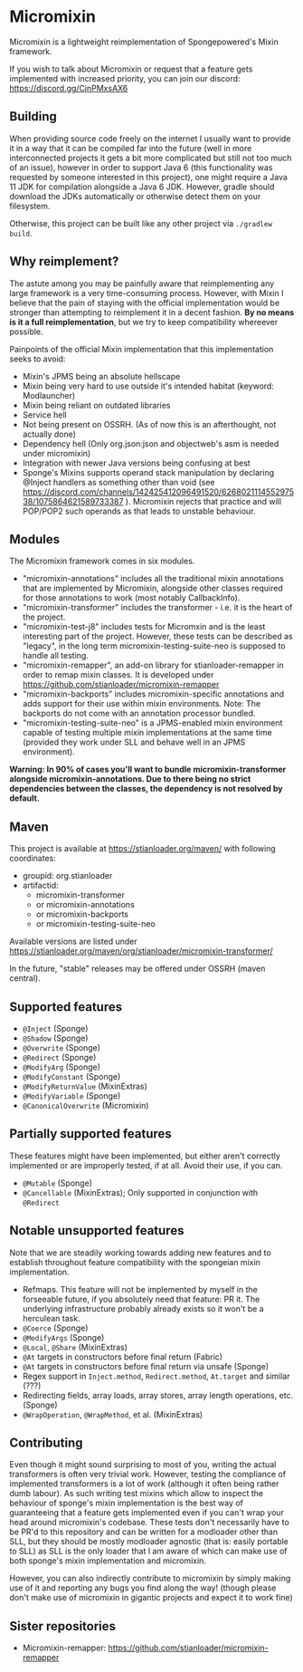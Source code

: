 # Micromixin

Micromixin is a lightweight reimplementation of Spongepowered's Mixin framework.

If you wish to talk about Micromixin or request that a feature gets implemented with
increased priority, you can join our discord: https://discord.gg/CjnPMxsAX6

## Building

When providing source code freely on the internet I usually want to provide it in a
way that it can be compiled far into the future (well in more interconnected projects
it gets a bit more complicated but still not too much of an issue), however in order to
support Java 6 (this functionality was requested by someone interested in this project),
one might require a Java 11 JDK for compilation alongside a Java 6 JDK. However,
gradle should download the JDKs automatically or otherwise detect them on your filesystem. 

Otherwise, this project can be built like any other project via `./gradlew build`.

## Why reimplement?

The astute among you may be painfully aware that reimplementing any large framework is
a very time-consuming process. However, with Mixin I believe that the pain of staying
with the official implementation would be stronger than attempting to reimplement it
in a decent fashion. <b>By no means is it a full reimplementation</b>, but we try to
keep compatibility whereever possible.

Painpoints of the official Mixin implementation that this implementation seeks to avoid:
 - Mixin's JPMS being an absolute hellscape
 - Mixin being very hard to use outside it's intended habitat (keyword: Modlauncher)
 - Mixin being reliant on outdated libraries
 - Service hell
 - Not being present on OSSRH. (As of now this is an afterthought, not actually done)
 - Dependency hell (Only org.json:json and objectweb's asm is needed under micromixin)
 - Integration with newer Java versions being confusing at best
 - Sponge's Mixins supports operand stack manipulation by declaring @Inject handlers
   as something other than void (see
   <https://discord.com/channels/142425412096491520/626802111455297538/1075864621589733387>
   ). Micromixin rejects that practice and will POP/POP2 such operands as that leads
   to unstable behaviour.

## Modules

The Micromixin framework comes in six modules.

 - "micromixin-annotations" includes all the traditional mixin annotations that are
implemented by Micromixin, alongside other classes required for those annotations
to work (most notably CallbackInfo).
 - "micromixin-transformer" includes the transformer - i.e. it is the heart of the project.
 - "micromixin-test-j8" includes tests for Micromxin and is the least interesting part of
the project. However, these tests can be described as "legacy", in the long term
micromixin-testing-suite-neo is supposed to handle all testing.
 - "micromixin-remapper", an add-on library for stianloader-remapper in order to remap
mixin classes. It is developed under https://github.com/stianloader/micromixin-remapper
 - "micromixin-backports" includes micromixin-specific annotations and adds support for
their use within mixin environments. Note: The backports do not come with an annotation
processor bundled.
 - "micromixin-testing-suite-neo" is a JPMS-enabled mixin environment capable of testing
 multiple mixin implementations at the same time (provided they work under SLL and behave
 well in an JPMS environment).

<b>Warning: In 90% of cases you'll want to bundle micromixin-transformer alongside
micromixin-annotations. Due to there being no strict dependencies between the classes,
the dependency is not resolved by default.</b>

## Maven

This project is available at https://stianloader.org/maven/ with following coordinates:
 - groupid: org.stianloader
 - artifactid:
   * micromixin-transformer
   * or micromixin-annotations
   * or micromixin-backports
   * or micromixin-testing-suite-neo

 Available versions are listed under
 https://stianloader.org/maven/org/stianloader/micromixin-transformer/

In the future, "stable" releases may be offered under OSSRH (maven central).

## Supported features

 - `@Inject` (Sponge)
 - `@Shadow` (Sponge)
 - `@Overwrite` (Sponge)
 - `@Redirect` (Sponge)
 - `@ModifyArg` (Sponge)
 - `@ModifyConstant` (Sponge)
 - `@ModifyReturnValue` (MixinExtras)
 - `@ModifyVariable` (Sponge)
 - `@CanonicalOverwrite` (Micromixin)

## Partially supported features

These features might have been implemented, but either aren't correctly implemented
or are improperly tested, if at all. Avoid their use, if you can.

 - `@Mutable` (Sponge)
 - `@Cancellable` (MixinExtras); Only supported in conjunction with `@Redirect`

## Notable unsupported features

Note that we are steadily working towards adding new features and to establish throughout
feature compatibility with the spongeian mixin implementation.

 - Refmaps. This feature will not be implemented by myself in the forseeable future,
   if you absolutely need that feature: PR it. The underlying infrastructure probably
   already exists so it won't be a herculean task.
 - `@Coerce` (Sponge)
 - `@ModifyArgs` (Sponge)
 - `@Local`, `@Share` (MixinExtras)
 - `@At` targets in constructors before final return (Fabric)
 - `@At` targets in constructors before final return via unsafe (Sponge)
 - Regex support in `Inject.method`, `Redirect.method`, `At.target` and similar (???)
 - Redirecting fields, array loads, array stores, array length operations, etc. (Sponge)
 - `@WrapOperation`, `@WrapMethod`, et al. (MixinExtras)

## Contributing

Even though it might sound surprising to most of you, writing the actual transformers is
often very trivial work. However, testing the compliance of implemented transformers is
a lot of work (although it often being rather dumb labour). As such writing test mixins
which allow to inspect the behaviour of sponge's mixin implementation is the best way of
guaranteeing that a feature gets implemented even if you can't wrap your head around
micromixin's codebase. These tests don't necessarily have to be PR'd to this repository
and can be written for a modloader other than SLL, but they should be mostly modloader
agnostic (that is: easily portable to SLL) as SLL is the only loader that I am aware of
which can make use of both sponge's mixin implementation and micromixin.

However, you can also indirectly contribute to micromixin by simply making use of it
and reporting any bugs you find along the way! (though please don't make use of micromixin
in gigantic projects and expect it to work fine)

## Sister repositories

- Micromixin-remapper: https://github.com/stianloader/micromixin-remapper
